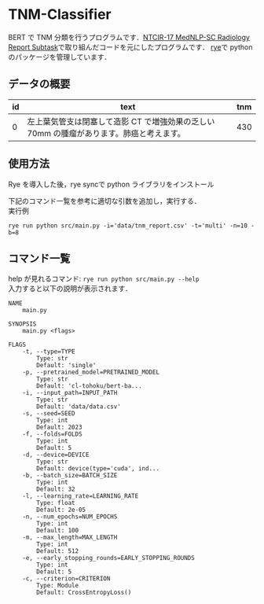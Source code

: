 # TNM-Classifier
BERT で TNM 分類を行うプログラムです．[NTCIR-17 MedNLP-SC Radiology Report Subtask](https://repository.nii.ac.jp/records/2001285)で取り組んだコードを元にしたプログラムです．
[rye](https://rye.astral.sh/guide/installation/)で python のパッケージを管理しています．

## データの概要
|  id  |  text  |  tnm  |
| ---- | ---- | ---- |
|  0  |  左上葉気管支は閉塞して造影  CT  で増強効果の乏しい 70mm  の腫瘤があります。肺癌と考えます。  |  430  |

## 使用方法
Rye を導入した後，rye syncで python ライブラリをインストール<br>

下記のコマンド一覧を参考に適切な引数を追加し，実行する．<br>
実行例
```
rye run python src/main.py -i='data/tnm_report.csv' -t='multi' -n=10 -b=8
```

## コマンド一覧

help が見れるコマンド: `rye run python src/main.py --help` <br>
入力すると以下の説明が表示されます．

```
NAME
    main.py

SYNOPSIS
    main.py <flags>

FLAGS
    -t, --type=TYPE
        Type: str
        Default: 'single'
    -p, --pretrained_model=PRETRAINED_MODEL
        Type: str
        Default: 'cl-tohoku/bert-ba...
    -i, --input_path=INPUT_PATH
        Type: str
        Default: 'data/data.csv'
    -s, --seed=SEED
        Type: int
        Default: 2023
    -f, --folds=FOLDS
        Type: int
        Default: 5
    -d, --device=DEVICE
        Type: str
        Default: device(type='cuda', ind...
    -b, --batch_size=BATCH_SIZE
        Type: int
        Default: 32
    -l, --learning_rate=LEARNING_RATE
        Type: float
        Default: 2e-05
    -n, --num_epochs=NUM_EPOCHS
        Type: int
        Default: 100
    -m, --max_length=MAX_LENGTH
        Type: int
        Default: 512
    -e, --early_stopping_rounds=EARLY_STOPPING_ROUNDS
        Type: int
        Default: 5
    -c, --criterion=CRITERION
        Type: Module
        Default: CrossEntropyLoss()
```
